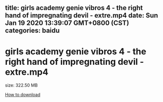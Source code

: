 
title: girls academy genie vibros 4 - the right hand of impregnating devil - extre.mp4
date: Sun Jan 19 2020 13:39:07 GMT+0800 (CST)    
categories: baidu
---

# girls academy genie vibros 4 - the right hand of impregnating devil - extre.mp4
size: 322.50 MB
 
 

[How to download](https://bpcam.bemobtrk.com/go/2ceec3aa-1ca2-46d6-b9ff-aaa5c184517c?jno=5356)